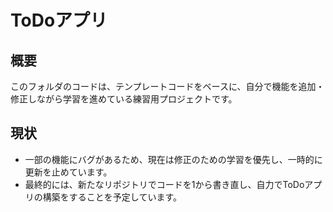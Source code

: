 # ToDoアプリ

## 概要
このフォルダのコードは、テンプレートコードをベースに、自分で機能を追加・修正しながら学習を進めている練習用プロジェクトです。

## 現状
- 一部の機能にバグがあるため、現在は修正のための学習を優先し、一時的に更新を止めています。
- 最終的には、新たなリポジトリでコードを1から書き直し、自力でToDoアプリの構築をすることを予定しています。
